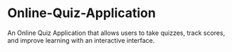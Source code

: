 # Online-Quiz-Application
An Online Quiz Application that allows users to take quizzes, track scores, and improve learning with an interactive interface.

